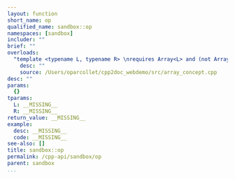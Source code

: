 ```yaml
---
layout: function
short_name: op
qualified_name: sandbox::op
namespaces: [sandbox]
includer: ""
brief: ""
overloads:
  "template <typename L, typename R> \nrequires Array<L> and (not Array<R>) \n\nvoid op(const L & , const R & )":
    desc: ""
    source: /Users/oparcollet/cpp2doc_webdemo/src/array_concept.cpp
desc: ""
params:
  {}
tparams:
  L: __MISSING__
  R: __MISSING__
return_value: __MISSING__
example:
  desc: __MISSING__
  code: __MISSING__
see-also: []
title: sandbox::op
permalink: /cpp-api/sandbox/op
parent: sandbox
...
```



